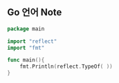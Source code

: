 ## Go 언어 Note

```	go
package main

import "reflect"
import "fmt"

func main(){
    fmt.Println(reflect.TypeOf( ))
}
```






